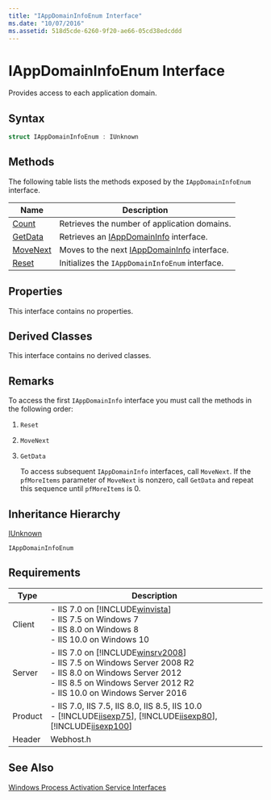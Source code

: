 ```yaml
---
title: "IAppDomainInfoEnum Interface"
ms.date: "10/07/2016"
ms.assetid: 518d5cde-6260-9f20-ae66-05cd38edcddd
---
```

# IAppDomainInfoEnum Interface
Provides access to each application domain.  
  
## Syntax  
  
```cpp  
struct IAppDomainInfoEnum : IUnknown  
```  
  
## Methods  
 The following table lists the methods exposed by the `IAppDomainInfoEnum` interface.  
  
|Name|Description|  
|----------|-----------------|  
|[Count](../../web-development-reference/native-code-api-reference/iappdomaininfoenum-count-method.md)|Retrieves the number of application domains.|  
|[GetData](../../web-development-reference/native-code-api-reference/iappdomaininfoenum-getdata-method.md)|Retrieves an [IAppDomainInfo](../../web-development-reference/native-code-api-reference/iappdomaininfo-interface.md) interface.|  
|[MoveNext](../../web-development-reference/native-code-api-reference/iappdomaininfoenum-movenext-method.md)|Moves to the next [IAppDomainInfo](../../web-development-reference/native-code-api-reference/iappdomaininfo-interface.md) interface.|  
|[Reset](../../web-development-reference/native-code-api-reference/iappdomaininfoenum-reset-method.md)|Initializes the `IAppDomainInfoEnum` interface.|  
  
## Properties  
 This interface contains no properties.  
  
## Derived Classes  
 This interface contains no derived classes.  
  
## Remarks  
 To access the first `IAppDomainInfo` interface you must call the methods in the following order:  
  
1. `Reset`  
  
2. `MoveNext`  
  
3. `GetData`  
  
   To access subsequent `IAppDomainInfo` interfaces, call `MoveNext`. If the `pfMoreItems` parameter of `MoveNext` is nonzero, call `GetData` and repeat this sequence until `pfMoreItems` is 0.  
  
## Inheritance Hierarchy  
 [IUnknown](https://go.microsoft.com/fwlink/?LinkId=55951)  
  
 `IAppDomainInfoEnum`  
  
## Requirements  
  
|Type|Description|  
|----------|-----------------|  
|Client|-   IIS 7.0 on [!INCLUDE[winvista](../../wmi-provider/includes/winvista-md.md)]<br />-   IIS 7.5 on Windows 7<br />-   IIS 8.0 on Windows 8<br />-   IIS 10.0 on Windows 10|  
|Server|-   IIS 7.0 on [!INCLUDE[winsrv2008](../../wmi-provider/includes/winsrv2008-md.md)]<br />-   IIS 7.5 on Windows Server 2008 R2<br />-   IIS 8.0 on Windows Server 2012<br />-   IIS 8.5 on Windows Server 2012 R2<br />-   IIS 10.0 on Windows Server 2016|  
|Product|-   IIS 7.0, IIS 7.5, IIS 8.0, IIS 8.5, IIS 10.0<br />-   [!INCLUDE[iisexp75](../../web-development-reference/native-code-api-reference/includes/iisexp75-md.md)], [!INCLUDE[iisexp80](../../web-development-reference/native-code-api-reference/includes/iisexp80-md.md)], [!INCLUDE[iisexp100](../../web-development-reference/native-code-api-reference/includes/iisexp100-md.md)]|  
|Header|Webhost.h|  
  
## See Also  
 [Windows Process Activation Service Interfaces](../../web-development-reference/native-code-api-reference/windows-process-activation-service-interfaces.md)
